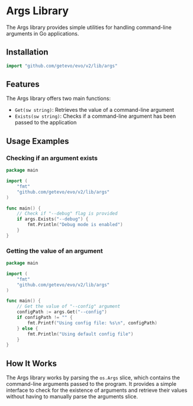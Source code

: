 # Args Library

The Args library provides simple utilities for handling command-line arguments in Go applications.

## Installation

```go
import "github.com/getevo/evo/v2/lib/args"
```

## Features

The Args library offers two main functions:

- `Get(sw string)`: Retrieves the value of a command-line argument
- `Exists(sw string)`: Checks if a command-line argument has been passed to the application

## Usage Examples

### Checking if an argument exists

```go
package main

import (
    "fmt"
    "github.com/getevo/evo/v2/lib/args"
)

func main() {
    // Check if "--debug" flag is provided
    if args.Exists("--debug") {
        fmt.Println("Debug mode is enabled")
    }
}
```

### Getting the value of an argument

```go
package main

import (
    "fmt"
    "github.com/getevo/evo/v2/lib/args"
)

func main() {
    // Get the value of "--config" argument
    configPath := args.Get("--config")
    if configPath != "" {
        fmt.Printf("Using config file: %s\n", configPath)
    } else {
        fmt.Println("Using default config file")
    }
}
```

## How It Works

The Args library works by parsing the `os.Args` slice, which contains the command-line arguments passed to the program. It provides a simple interface to check for the existence of arguments and retrieve their values without having to manually parse the arguments slice.